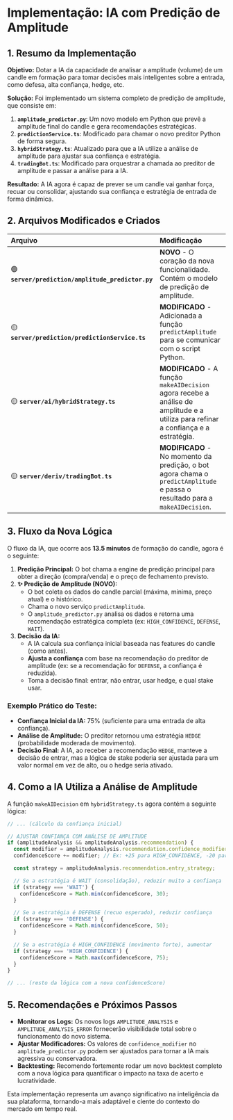# Implementação: IA com Predição de Amplitude

## 1. Resumo da Implementação

**Objetivo:** Dotar a IA da capacidade de analisar a amplitude (volume) de um candle em formação para tomar decisões mais inteligentes sobre a entrada, como defesa, alta confiança, hedge, etc.

**Solução:** Foi implementado um sistema completo de predição de amplitude, que consiste em:

1.  **`amplitude_predictor.py`**: Um novo modelo em Python que prevê a amplitude final do candle e gera recomendações estratégicas.
2.  **`predictionService.ts`**: Modificado para chamar o novo preditor Python de forma segura.
3.  **`hybridStrategy.ts`**: Atualizado para que a IA utilize a análise de amplitude para ajustar sua confiança e estratégia.
4.  **`tradingBot.ts`**: Modificado para orquestrar a chamada ao preditor de amplitude e passar a análise para a IA.

**Resultado:** A IA agora é capaz de prever se um candle vai ganhar força, recuar ou consolidar, ajustando sua confiança e estratégia de entrada de forma dinâmica.

## 2. Arquivos Modificados e Criados

| Arquivo | Modificação |
| :--- | :--- |
| 🟢 **`server/prediction/amplitude_predictor.py`** | **NOVO** - O coração da nova funcionalidade. Contém o modelo de predição de amplitude. |
| 🟡 **`server/prediction/predictionService.ts`** | **MODIFICADO** - Adicionada a função `predictAmplitude` para se comunicar com o script Python. |
| 🟡 **`server/ai/hybridStrategy.ts`** | **MODIFICADO** - A função `makeAIDecision` agora recebe a análise de amplitude e a utiliza para refinar a confiança e a estratégia. |
| 🟡 **`server/deriv/tradingBot.ts`** | **MODIFICADO** - No momento da predição, o bot agora chama o `predictAmplitude` e passa o resultado para a `makeAIDecision`. |

## 3. Fluxo da Nova Lógica

O fluxo da IA, que ocorre aos **13.5 minutos** de formação do candle, agora é o seguinte:

1.  **Predição Principal:** O bot chama a engine de predição principal para obter a direção (compra/venda) e o preço de fechamento previsto.
2.  **✨ Predição de Amplitude (NOVO):**
    -   O bot coleta os dados do candle parcial (máxima, mínima, preço atual) e o histórico.
    -   Chama o novo serviço `predictAmplitude`.
    -   O `amplitude_predictor.py` analisa os dados e retorna uma recomendação estratégica completa (ex: `HIGH_CONFIDENCE`, `DEFENSE`, `WAIT`).
3.  **Decisão da IA:**
    -   A IA calcula sua confiança inicial baseada nas features do candle (como antes).
    -   **Ajusta a confiança** com base na recomendação do preditor de amplitude (ex: se a recomendação for `DEFENSE`, a confiança é reduzida).
    -   Toma a decisão final: entrar, não entrar, usar hedge, e qual stake usar.

### Exemplo Prático do Teste:

-   **Confiança Inicial da IA:** 75% (suficiente para uma entrada de alta confiança).
-   **Análise de Amplitude:** O preditor retornou uma estratégia `HEDGE` (probabilidade moderada de movimento).
-   **Decisão Final:** A IA, ao receber a recomendação `HEDGE`, manteve a decisão de entrar, mas a lógica de stake poderia ser ajustada para um valor normal em vez de alto, ou o hedge seria ativado.

## 4. Como a IA Utiliza a Análise de Amplitude

A função `makeAIDecision` em `hybridStrategy.ts` agora contém a seguinte lógica:

```typescript
// ... (cálculo da confiança inicial)

// AJUSTAR CONFIANÇA COM ANÁLISE DE AMPLITUDE
if (amplitudeAnalysis && amplitudeAnalysis.recommendation) {
  const modifier = amplitudeAnalysis.recommendation.confidence_modifier;
  confidenceScore += modifier; // Ex: +25 para HIGH_CONFIDENCE, -20 para DEFENSE

  const strategy = amplitudeAnalysis.recommendation.entry_strategy;

  // Se a estratégia é WAIT (consolidação), reduzir muito a confiança
  if (strategy === 'WAIT') {
    confidenceScore = Math.min(confidenceScore, 30);
  }

  // Se a estratégia é DEFENSE (recuo esperado), reduzir confiança
  if (strategy === 'DEFENSE') {
    confidenceScore = Math.min(confidenceScore, 50);
  }

  // Se a estratégia é HIGH_CONFIDENCE (movimento forte), aumentar
  if (strategy === 'HIGH_CONFIDENCE') {
    confidenceScore = Math.max(confidenceScore, 75);
  }
}

// ... (resto da lógica com a nova confidenceScore)
```

## 5. Recomendações e Próximos Passos

-   **Monitorar os Logs:** Os novos logs `AMPLITUDE_ANALYSIS` e `AMPLITUDE_ANALYSIS_ERROR` fornecerão visibilidade total sobre o funcionamento do novo sistema.
-   **Ajustar Modificadores:** Os valores de `confidence_modifier` no `amplitude_predictor.py` podem ser ajustados para tornar a IA mais agressiva ou conservadora.
-   **Backtesting:** Recomendo fortemente rodar um novo backtest completo com a nova lógica para quantificar o impacto na taxa de acerto e lucratividade.

Esta implementação representa um avanço significativo na inteligência da sua plataforma, tornando-a mais adaptável e ciente do contexto do mercado em tempo real.
